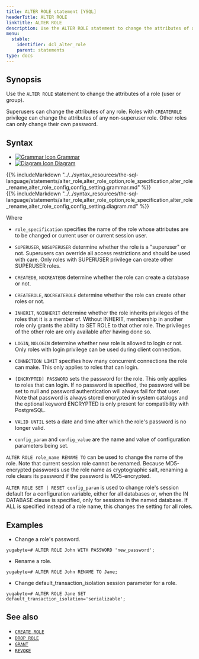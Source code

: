 ```yaml
---
title: ALTER ROLE statement [YSQL]
headerTitle: ALTER ROLE
linkTitle: ALTER ROLE
description: Use the ALTER ROLE statement to change the attributes of a role (user or group).
menu:
  stable:
    identifier: dcl_alter_role
    parent: statements
type: docs
---
```


## Synopsis

Use the `ALTER ROLE` statement to change the attributes of a role (user or group).

Superusers can change the attributes of any role. Roles with `CREATEROLE` privilege can change the attributes of any non-superuser role.
Other roles can only change their own password.

## Syntax

<ul class="nav nav-tabs nav-tabs-yb">
  <li >
    <a href="#grammar" class="nav-link active" id="grammar-tab" data-toggle="tab" role="tab" aria-controls="grammar" aria-selected="true">
      <img src="/icons/file-lines.svg" alt="Grammar Icon">
      Grammar
    </a>
  </li>
  <li>
    <a href="#diagram" class="nav-link" id="diagram-tab" data-toggle="tab" role="tab" aria-controls="diagram" aria-selected="false">
      <img src="/icons/diagram.svg" alt="Diagram Icon">
      Diagram
    </a>
  </li>
</ul>

<div class="tab-content">
  <div id="grammar" class="tab-pane fade show active" role="tabpanel" aria-labelledby="grammar-tab">
  {{% includeMarkdown "../../syntax_resources/the-sql-language/statements/alter_role,alter_role_option,role_specification,alter_role_rename,alter_role_config,config_setting.grammar.md" %}}
  </div>
  <div id="diagram" class="tab-pane fade" role="tabpanel" aria-labelledby="diagram-tab">
  {{% includeMarkdown "../../syntax_resources/the-sql-language/statements/alter_role,alter_role_option,role_specification,alter_role_rename,alter_role_config,config_setting.diagram.md" %}}
  </div>
</div>

Where

- `role_specification` specifies the name of the role whose attributes are to be changed or current user or current session user.

- `SUPERUSER`, `NOSUPERUSER` determine whether the role is a "superuser" or not. Superusers can override all access restrictions and should be used with care.
Only roles with SUPERUSER privilege can create other SUPERUSER roles.
- `CREATEDB`, `NOCREATEDB` determine whether the role can create a database or not.
- `CREATEROLE`, `NOCREATEROLE` determine whether the role can create other roles or not.
- `INHERIT`, `NOINHERIT` determine whether the role inherits privileges of the roles that it is a member of.
Without INHERIT, membership in another role only grants the ability to SET ROLE to that other role. The privileges of the other role are only available after having done so.
- `LOGIN`, `NOLOGIN` determine whether new role is allowed to login or not. Only roles with login privilege can be used during client connection.
- `CONNECTION LIMIT` specifies how many concurrent connections the role can make. This only applies to roles that can login.
- `[ENCRYPTED] PASSWORD` sets the password for the role. This only applies to roles that can login.
If no password is specified, the password will be set to null and password authentication will always fail for that user.
Note that password is always stored encrypted in system catalogs and the optional keyword ENCRYPTED is only present for compatibility with PostgreSQL.
- `VALID UNTIL` sets a date and time after which the role's password is no longer valid.

- `config_param` and `config_value` are the name and value of configuration parameters being set.

`ALTER ROLE role_name RENAME TO` can be used to change the name of the role. Note that current session role cannot be renamed.
Because MD5-encrypted passwords use the role name as cryptographic salt, renaming a role clears its password if the password is MD5-encrypted.

`ALTER ROLE SET | RESET config_param` is used to change role's session default for a configuration variable, either for all databases or, when the IN DATABASE clause is specified, only for sessions in the named database. If ALL is specified instead of a role name, this changes the setting for all roles.

## Examples

- Change a role's password.

```plpgsql
yugabyte=# ALTER ROLE John WITH PASSWORD 'new_password';
```

- Rename a role.

```plpgsql
yugabyte=# ALTER ROLE John RENAME TO Jane;
```

- Change default_transaction_isolation session parameter for a role.

```plpgsql
yugabyte=# ALTER ROLE Jane SET default_transaction_isolation='serializable';
```

## See also

- [`CREATE ROLE`](../dcl_create_role)
- [`DROP ROLE`](../dcl_drop_role)
- [`GRANT`](../dcl_grant)
- [`REVOKE`](../dcl_revoke)
